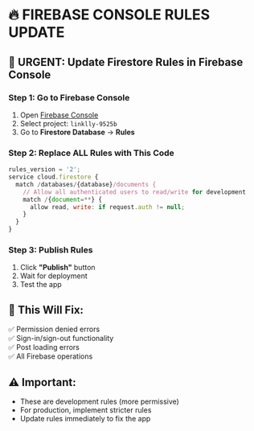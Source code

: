 # 🔥 FIREBASE CONSOLE RULES UPDATE

## 🚨 **URGENT: Update Firestore Rules in Firebase Console**

### **Step 1: Go to Firebase Console**
1. Open [Firebase Console](https://console.firebase.google.com/)
2. Select project: `linklly-9525b`
3. Go to **Firestore Database** → **Rules**

### **Step 2: Replace ALL Rules with This Code**
```javascript
rules_version = '2';
service cloud.firestore {
  match /databases/{database}/documents {
    // Allow all authenticated users to read/write for development
    match /{document=**} {
      allow read, write: if request.auth != null;
    }
  }
}
```

### **Step 3: Publish Rules**
1. Click **"Publish"** button
2. Wait for deployment
3. Test the app

## 🎯 **This Will Fix:**
✅ Permission denied errors  
✅ Sign-in/sign-out functionality  
✅ Post loading errors  
✅ All Firebase operations  

## ⚠️ **Important:**
- These are development rules (more permissive)
- For production, implement stricter rules
- Update rules immediately to fix the app
